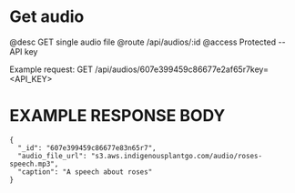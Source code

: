 # Get audio
@desc GET single audio file
@route /api/audios/:id
@access Protected -- API key

Example request: GET /api/audios/607e399459c86677e2af65r7key=<API_KEY>

# EXAMPLE RESPONSE BODY
```
{
  "_id": "607e399459c86677e83n65r7",
  "audio_file_url": "s3.aws.indigenousplantgo.com/audio/roses-speech.mp3",
  "caption": "A speech about roses"
}
```